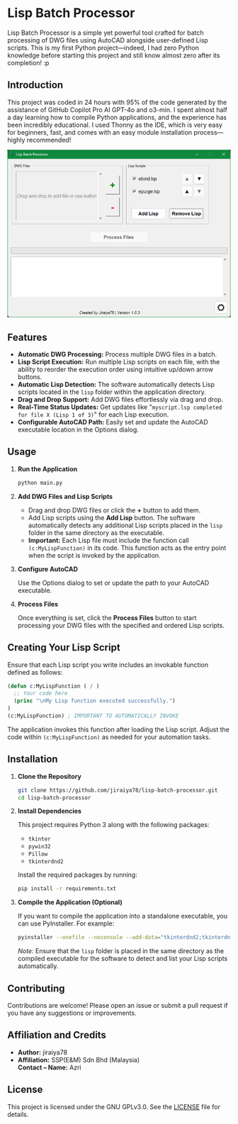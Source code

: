 # Lisp Batch Processor

Lisp Batch Processor is a simple yet powerful tool crafted for batch processing of DWG files using AutoCAD alongside user-defined Lisp scripts. This is my first Python project—indeed, I had zero Python knowledge before starting this project and still know almost zero after its completion! :p

## Introduction

This project was coded in 24 hours with 95% of the code generated by the assistance of GitHub Copilot Pro AI GPT-4o and o3-min. I spent almost half a day learning how to compile Python applications, and the experience has been incredibly educational. I used Thonny as the IDE, which is very easy for beginners, fast, and comes with an easy module installation process—highly recommended!

![Screenshot](/screenshot.png)

## Features

- **Automatic DWG Processing:** Process multiple DWG files in a batch.
- **Lisp Script Execution:** Run multiple Lisp scripts on each file, with the ability to reorder the execution order using intuitive up/down arrow buttons.
- **Automatic Lisp Detection:** The software automatically detects Lisp scripts located in the `lisp` folder within the application directory.
- **Drag and Drop Support:** Add DWG files effortlessly via drag and drop.
- **Real-Time Status Updates:** Get updates like "`myscript.lsp completed for file X (Lisp 1 of 3)`" for each Lisp execution.
- **Configurable AutoCAD Path:** Easily set and update the AutoCAD executable location in the Options dialog.

## Usage

1. **Run the Application**

   ```bash
   python main.py
   ```

2. **Add DWG Files and Lisp Scripts**

   - Drag and drop DWG files or click the **+** button to add them.
   - Add Lisp scripts using the **Add Lisp** button. The software automatically detects any additional Lisp scripts placed in the `lisp` folder in the same directory as the executable.
   - **Important:** Each Lisp file must include the function call `(c:MyLispFunction)` in its code. This function acts as the entry point when the script is invoked by the application.

3. **Configure AutoCAD**

   Use the Options dialog to set or update the path to your AutoCAD executable.

4. **Process Files**

   Once everything is set, click the **Process Files** button to start processing your DWG files with the specified and ordered Lisp scripts.

## Creating Your Lisp Script

Ensure that each Lisp script you write includes an invokable function defined as follows:

```lisp
(defun c:MyLispFunction ( / )
  ;; Your code here
  (princ "\nMy Lisp function executed successfully.")
)
(c:MyLispFunction) ; IMPORTANT TO AUTOMATICALLY INVOKE
```

The application invokes this function after loading the Lisp script. Adjust the code within `(c:MyLispFunction)` as needed for your automation tasks.

## Installation

1. **Clone the Repository**

   ```bash
   git clone https://github.com/jiraiya78/lisp-batch-processor.git
   cd lisp-batch-processor
   ```

2. **Install Dependencies**

   This project requires Python 3 along with the following packages:

   - `tkinter`
   - `pywin32`
   - `Pillow`
   - `tkinterdnd2`

   Install the required packages by running:

   ```bash
   pip install -r requirements.txt
   ```

3. **Compile the Application (Optional)**

   If you want to compile the application into a standalone executable, you can use PyInstaller. For example:

   ```bash
   pyinstaller --onefile --noconsole --add-data="tkinterdnd2;tkinterdnd2" main.py
   ```

   *Note:* Ensure that the `lisp` folder is placed in the same directory as the compiled executable for the software to detect and list your Lisp scripts automatically.

## Contributing

Contributions are welcome! Please open an issue or submit a pull request if you have any suggestions or improvements.

## Affiliation and Credits

- **Author:** jiraiya78
- **Affiliation:** SSP(E&M) Sdn Bhd (Malaysia)  
  **Contact – Name:** Azri

## License

This project is licensed under the GNU GPLv3.0. See the [LICENSE](LICENSE) file for details.
```
